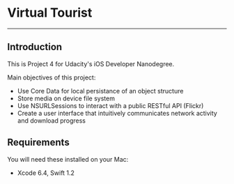 # Virtual Tourist

---

## Introduction

This is Project 4 for Udacity's iOS Developer Nanodegree.

Main objectives of this project:

* Use Core Data for local persistance of an object structure
* Store media on device file system
* Use NSURLSessions to interact with a public RESTful API (Flickr)
* Create a user interface that intuitively communicates network activity and download progress

## Requirements

You will need these installed on your Mac:

* Xcode 6.4, Swift 1.2